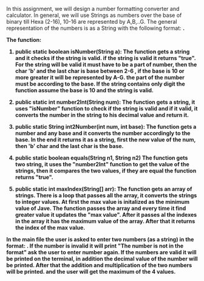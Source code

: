 In this assignment, we will design a number formatting converter and calculator. 
In general, we will use Strings as numbers over the base of binary till Hexa (2-16), 
10-16 are represented by A,B,..G. 
The general representation of the numbers is as a String with the following format: <number><b><base> .

The function:
1. public static boolean isNumber(String a):
The function gets a string and it checks if the string is valid. if the string is valid it returns "true".
For the string will be valid it must have to be a part of number, then the char 'b' and the last char is base between 2-6
, if the base is 10 or more greater it will be represented by A-G.
the part of the number must be according to the base.
If the string contains only digit the function assume the base is 10 and the string is valid.

2. public static int number2Int(String num):
The function gets a string, it uses "isNumber" function to check if the string is valid and if it valid, it converts
the number in the string to his decimal value and return it.

3. public static String int2Number(int num, int base):
The function gets a number and any base and it converts the number accordingly to the base. 
In the end it returns it as a string, first the new value of the num, then 'b' char and the last char is the base.

4. public static boolean equals(String n1, String n2) 
The function gets two string, it uses the "number2Int" function to get the value of the strings, then it compares the 
two values, if they are equal the function returns "true".

5. public static int maxIndex(String[] arr):
The function gets an array of strings. 
There is a loop that passes all the array, it converts the strings to integer values. At first the max value is 
initalized as the minimum value of Jave. The function passes the array and every time it find greater value it updates 
the "max value". After it passes al the indexes in the array it has the maximum value of the array. 
After that it returns the index of the max value.

In the main file the user is asked to enter two numbers (as a string) in the format: <number><b><base>.
If the number is invalid it will print "The number is not in the format" ask the user to enter number again.
If the numbers are valid it will be printed on the terminal, in addition the decimal value of the number will be printed.
After that the addition and multiplication of the two numbers will be printed.
and  the user will get the maximum of the 4 values.